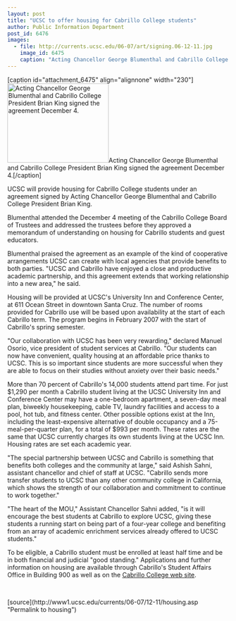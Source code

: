 ```yaml
---
layout: post
title: "UCSC to offer housing for Cabrillo College students"
author: Public Information Department
post_id: 6476
images:
  - file: http://currents.ucsc.edu/06-07/art/signing.06-12-11.jpg
    image_id: 6475
    caption: "Acting Chancellor George Blumenthal and Cabrillo College President Brian King signed the agreement December 4."
---
```


[caption id="attachment_6475" align="alignnone" width="230"]<a href="http://localhost/mysite/wp-content/uploads/2006/12/signing.06-12-11.jpg"><img class="size-full wp-image-6475" src="http://localhost/mysite/wp-content/uploads/2006/12/signing.06-12-11.jpg" alt="Acting Chancellor George Blumenthal and Cabrillo College President Brian King signed the agreement December 4." width="230" height="180" /></a>Acting Chancellor George Blumenthal and Cabrillo College President Brian King signed the agreement December 4.[/caption]
<a name="content" id="content"></a>
<p>
  UCSC will provide housing for Cabrillo College students under an agreement signed by Acting Chancellor George Blumenthal and Cabrillo College President Brian King.
</p>
<p>
  Blumenthal attended the December 4 meeting of the Cabrillo College Board of Trustees and addressed the trustees before they approved a memorandum of understanding on housing for Cabrillo students and guest educators.
</p>
<p>
  Blumenthal praised the agreement as an example of the kind of cooperative arrangements UCSC can create with local agencies that provide benefits to both parties. "UCSC and Cabrillo have enjoyed a close and productive academic partnership, and this agreement extends that working relationship into a new area," he said.
</p>
<p>
  Housing will be provided at UCSC's University Inn and Conference Center, at 611 Ocean Street in downtown Santa Cruz. The number of rooms provided for Cabrillo use will be based upon availability at the start of each Cabrillo term. The program begins in February 2007 with the start of Cabrillo's spring semester.
</p>
<p>
  "Our collaboration with UCSC has been very rewarding," declared Manuel Osorio, vice president of student services at Cabrillo. "Our students can now have convenient, quality housing at an affordable price thanks to UCSC. This is so important since students are more successful when they are able to focus on their studies without anxiety over their basic needs."
</p>
<p>
  More than 70 percent of Cabrillo's 14,000 students attend part time. For just $1,290 per month a Cabrillo student living at the UCSC University Inn and Conference Center may have a one-bedroom apartment, a seven-day meal plan, biweekly housekeeping, cable TV, laundry facilities and access to a pool, hot tub, and fitness center. Other possible options exist at the Inn, including the least-expensive alternative of double occupancy and a 75-meal-per-quarter plan, for a total of $993 per month. These rates are the same that UCSC currently charges its own students living at the UCSC Inn. Housing rates are set each academic year.
</p>
<p>
  "The special partnership between UCSC and Cabrillo is something that benefits both colleges and the community at large," said Ashish Sahni, assistant chancellor and chief of staff at UCSC. "Cabrillo sends more transfer students to UCSC than any other community college in California, which shows the strength of our collaboration and commitment to continue to work together."
</p>
<p>
  "The heart of the MOU," Assistant Chancellor Sahni added, "is it will encourage the best students at Cabrillo to explore UCSC, giving these students a running start on being part of a four-year college and benefiting from an array of academic enrichment services already offered to UCSC students."
</p>
<p>
  To be eligible, a Cabrillo student must be enrolled at least half time and be in both financial and judicial "good standing." Applications and further information on housing are available through Cabrillo's Student Affairs Office in Building 900 as well as on the <a href="http://www.cabrillo.edu/">Cabrillo College web site</a>.
</p>
<p>
  <br>
</p>
[source](http://www1.ucsc.edu/currents/06-07/12-11/housing.asp "Permalink to housing")
